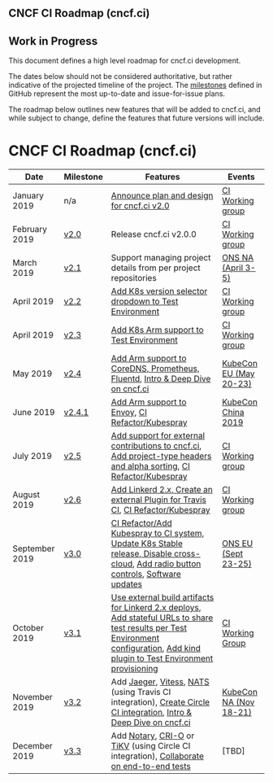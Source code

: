 CNCF CI Roadmap (cncf.ci) 
---

## Work in Progress

This document defines a high level roadmap for cncf.ci development.

The dates below should not be considered authoritative, but rather indicative of the projected timeline of the project. The [milestones](https://github.com/crosscloudci/crosscloudci/milestones) defined in GitHub represent the most up-to-date and issue-for-issue plans.

The roadmap below outlines new features that will be added to cncf.ci, and while subject to change, define the features that future versions will include.

# CNCF CI Roadmap (cncf.ci)

| Date | Milestone | Features | Events |
| ----------------- | ----- | ---------------------- | --------------------- |
| January 2019 | n/a | [Announce plan and design for cncf.ci v2.0](https://docs.google.com/presentation/d/1NbRstXKJU7y7rOV60gV4Hg2TY2sM6l3rche73XpiRRk/edit#slide=id.g4c4fbf5639_0_143) | [CI Working group](https://github.com/cncf/wg-ci/blob/master/README.md#meeting-time) |
| February 2019 | [v2.0](https://github.com/crosscloudci/crosscloudci/milestone/1) | Release cncf.ci v2.0.0 | [CI Working group](https://github.com/cncf/wg-ci/blob/master/README.md#meeting-time) |
| March 2019 | [v2.1](https://github.com/crosscloudci/crosscloudci/milestone/2) | Support managing project details from per project repositories | [ONS NA (April 3-5)](https://events.linuxfoundation.org/events/open-networking-summit-north-america-2019/) |
| April 2019 | [v2.2](https://github.com/crosscloudci/crosscloudci/labels/v2.2) | [Add K8s version selector dropdown to Test Environment](https://github.com/crosscloudci/crosscloudci/milestone/28) | [CI Working group](https://github.com/cncf/wg-ci/blob/master/README.md#meeting-time) |
| April 2019 | [v2.3](https://github.com/crosscloudci/crosscloudci/labels/v2.3) | [Add K8s Arm support to Test Environment](https://github.com/crosscloudci/crosscloudci/milestone/24) | [CI Working group](https://github.com/cncf/wg-ci/blob/master/README.md#meeting-time) |
| May 2019 | [v2.4](https://github.com/crosscloudci/crosscloudci/labels/v2.4) | [Add Arm support to CoreDNS, Prometheus, Fluentd](https://github.com/crosscloudci/crosscloudci/milestone/24), [Intro & Deep Dive on cncf.ci](https://github.com/crosscloudci/crosscloudci/milestone/25) | [KubeCon EU (May 20-23)](https://events.linuxfoundation.org/events/kubecon-cloudnativecon-europe-2019/) |
| June 2019 | [v2.4.1](https://github.com/crosscloudci/crosscloudci/labels/v2.4) | [Add Arm support to Envoy](https://github.com/crosscloudci/crosscloudci/milestone/24), [CI Refactor/Kubespray](https://github.com/crosscloudci/crosscloudci/milestone/13) | [KubeCon China 2019](https://sched.co/OBhN) |
| July 2019 | [v2.5](https://github.com/crosscloudci/crosscloudci/labels/v2.5) | [Add support for external contributions to cncf.ci](https://github.com/crosscloudci/crosscloudci/milestone/29), [Add project-type headers and alpha sorting](https://github.com/crosscloudci/crosscloudci/milestone/18), [CI Refactor/Kubespray](https://github.com/crosscloudci/crosscloudci/milestone/13) | [CI Working group](https://github.com/cncf/wg-ci/blob/master/README.md#meeting-time) |
| August 2019 | [v2.6](https://github.com/crosscloudci/crosscloudci/labels/v2.6) | [Add Linkerd 2.x, Create an external Plugin for Travis CI](https://github.com/crosscloudci/crosscloudci/milestone/12), [CI Refactor/Kubespray](https://github.com/crosscloudci/crosscloudci/milestone/13) | [CI Working group](https://github.com/cncf/wg-ci/blob/master/README.md#meeting-time) |
| September 2019 | [v3.0](https://github.com/crosscloudci/crosscloudci/labels/v3.0) | [CI Refactor/Add Kubespray to CI system, Update K8s Stable release, Disable cross-cloud](https://github.com/crosscloudci/crosscloudci/milestone/13), [Add radio button controls](https://github.com/crosscloudci/crosscloudci/milestone/18), [Software updates](https://github.com/crosscloudci/crosscloudci/milestone/14) | [ONS EU (Sept 23-25)](https://events.linuxfoundation.org/events/open-networking-summit-europe-2019/) |
| October 2019 | [v3.1](https://github.com/crosscloudci/crosscloudci/labels/v3.1) | [Use external build artifacts for Linkerd 2.x deploys](https://github.com/crosscloudci/crosscloudci/milestone/12), [Add stateful URLs to share test results per Test Environment configuration](https://github.com/crosscloudci/crosscloudci/milestone/18), [Add kind plugin to Test Environment provisioning](https://github.com/crosscloudci/crosscloudci/milestone/13) | [CI Working Group](https://github.com/cncf/wg-ci/blob/master/README.md#meeting-time) |
| November 2019 | [v3.2](https://github.com/crosscloudci/crosscloudci/labels/v3.2) | Add [Jaeger](https://github.com/crosscloudci/crosscloudci/milestone/15), [Vitess](https://github.com/crosscloudci/crosscloudci/milestone/16), [NATS](https://github.com/crosscloudci/crosscloudci/milestone/17) (using Travis CI integration), [Create Circle CI integration](https://github.com/crosscloudci/crosscloudci/milestone/19), [Intro & Deep Dive on cncf.ci](https://github.com/crosscloudci/crosscloudci/milestone/27) | [KubeCon NA (Nov 18-21)](https://events.linuxfoundation.org/events/kubecon-cloudnativecon-north-america-2019/) |
| December 2019 | [v3.3](https://github.com/crosscloudci/crosscloudci/labels/v3.3) | Add [Notary](https://github.com/crosscloudci/crosscloudci/milestone/22), [CRI-O](https://github.com/crosscloudci/crosscloudci/milestone/30) or [TiKV](https://github.com/crosscloudci/crosscloudci/milestone/31) (using Circle CI integration), [Collaborate on end-to-end tests](https://github.com/crosscloudci/crosscloudci/milestone/26) | [TBD] |

